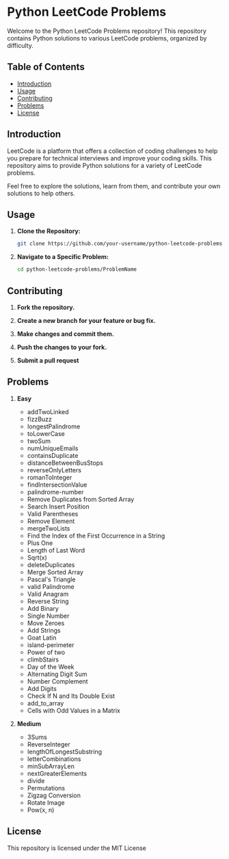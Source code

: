 # Python LeetCode Problems

Welcome to the Python LeetCode Problems repository! This repository contains Python solutions to various LeetCode problems, organized by difficulty.

## Table of Contents

- [Introduction](#introduction)
- [Usage](#usage)
- [Contributing](#contributing)
- [Problems](#Problems)
- [License](#license)

## Introduction

LeetCode is a platform that offers a collection of coding challenges to help you prepare for technical interviews and improve your coding skills. This repository aims to provide Python solutions for a variety of LeetCode problems.

Feel free to explore the solutions, learn from them, and contribute your own solutions to help others.

## Usage

1. **Clone the Repository:**

   ```bash
   git clone https://github.com/your-username/python-leetcode-problems.git

2. **Navigate to a Specific Problem:**

   ```bash
   cd python-leetcode-problems/ProblemName

## Contributing

1. **Fork the repository.**

2. **Create a new branch for your feature or bug fix.**

3. **Make changes and commit them.**
   
5. **Push the changes to your fork.**

6. **Submit a pull request**
   

## Problems 

1. **Easy**
   - addTwoLinked
   - fizzBuzz
   - longestPalindrome
   - toLowerCase
   - twoSum
   - numUniqueEmails
   - containsDuplicate
   - distanceBetweenBusStops
   - reverseOnlyLetters
   - romanToInteger
   - findIntersectionValue
   - palindrome-number
   - Remove Duplicates from Sorted Array
   - Search Insert Position
   - Valid Parentheses
   - Remove Element
   - mergeTwoLists
   - Find the Index of the First Occurrence in a String
   - Plus One
   - Length of Last Word
   - Sqrt(x)
   - deleteDuplicates
   - Merge Sorted Array
   - Pascal's Triangle
   - valid Palindrome
   - Valid Anagram
   - Reverse String
   - Add Binary
   - Single Number
   - Move Zeroes
   - Add Strings
   - Goat Latin
   - island-perimeter
   - Power of two
   - climbStairs
   - Day of the Week
   - Alternating Digit Sum
   - Number Complement
   - Add Digits
   - Check If N and Its Double Exist
   - add_to_array
   - Cells with Odd Values in a Matrix


2. **Medium**
   - 3Sums
   - ReverseInteger
   - lengthOfLongestSubstring
   - letterCombinations
   - minSubArrayLen
   - nextGreaterElements
   - divide
   - Permutations
   - Zigzag Conversion
   - Rotate Image
   - Pow(x, n)

## License
This repository is licensed under the MIT License

